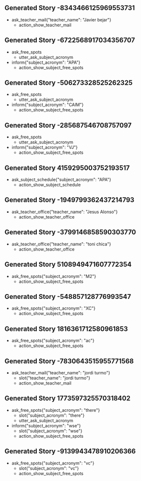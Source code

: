 ## Generated Story -8343466125969553731
* ask_teacher_mail{"teacher_name": "Javier bejar"}
   - action_show_teacher_mail

## Generated Story -6722568917034356707
* ask_free_spots
   - utter_ask_subject_acronym
* inform{"subject_acronym": "APA"}
   - action_show_subject_free_spots

## Generated Story -506273328525262325
* ask_free_spots
   - utter_ask_subject_acronym
* inform{"subject_acronym": "CAIM"}
   - action_show_subject_free_spots

## Generated Story -285687546708757097
* ask_free_spots
   - utter_ask_subject_acronym
* inform{"subject_acronym": "VJ"}
   - action_show_subject_free_spots

## Generated Story 4159295003752193517
* ask_subject_schedule{"subject_acronym": "APA"}
   - action_show_subject_schedule

## Generated Story -1949799362437214793
* ask_teacher_office{"teacher_name": "Jesus Alonso"}
   - action_show_teacher_office

## Generated Story -3799146858590303770
* ask_teacher_office{"teacher_name": "toni chica"}
    - action_show_teacher_office

## Generated Story 5108949471607772354
* ask_free_spots{"subject_acronym": "M2"}
   - action_show_subject_free_spots

## Generated Story -548857128776993547
* ask_free_spots{"subject_acronym": "XC"}
   - action_show_subject_free_spots

## Generated Story 1816361712580961853
* ask_free_spots{"subject_acronym": "ac"}
   - action_show_subject_free_spots

## Generated Story -7830643515955771568
* ask_teacher_mail{"teacher_name": "jordi turmo"}
    - slot{"teacher_name": "jordi turmo"}
    - action_show_teacher_mail

## Generated Story 1773597325570318402
* ask_free_spots{"subject_acronym": "there"}
    - slot{"subject_acronym": "there"}
    - utter_ask_subject_acronym
* inform{"subject_acronym": "wse"}
    - slot{"subject_acronym": "wse"}
    - action_show_subject_free_spots

## Generated Story -9139943478910206366
* ask_free_spots{"subject_acronym": "vc"}
    - slot{"subject_acronym": "vc"}
    - action_show_subject_free_spots
